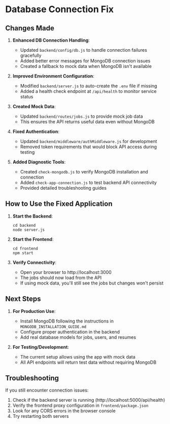 # Database Connection Fix

## Changes Made

1. **Enhanced DB Connection Handling**:
   - Updated `backend/config/db.js` to handle connection failures gracefully
   - Added better error messages for MongoDB connection issues
   - Created a fallback to mock data when MongoDB isn't available

2. **Improved Environment Configuration**:
   - Modified `backend/server.js` to auto-create the `.env` file if missing
   - Added a health check endpoint at `/api/health` to monitor service status

3. **Created Mock Data**:
   - Updated `backend/routes/jobs.js` to provide mock job data
   - This ensures the API returns useful data even without MongoDB

4. **Fixed Authentication**:
   - Updated `backend/middleware/authMiddleware.js` for development
   - Removed token requirements that would block API access during testing

5. **Added Diagnostic Tools**:
   - Created `check-mongodb.js` to verify MongoDB installation and connection
   - Added `check-app-connection.js` to test backend API connectivity
   - Provided detailed troubleshooting guides

## How to Use the Fixed Application

1. **Start the Backend**:
   ```
   cd backend
   node server.js
   ```

2. **Start the Frontend**:
   ```
   cd frontend
   npm start
   ```

3. **Verify Connectivity**:
   - Open your browser to http://localhost:3000
   - The jobs should now load from the API
   - If using mock data, you'll still see the jobs but changes won't persist

## Next Steps

1. **For Production Use**:
   - Install MongoDB following the instructions in `MONGODB_INSTALLATION_GUIDE.md`
   - Configure proper authentication in the backend
   - Add real database models for jobs, users, and resumes

2. **For Testing/Development**:
   - The current setup allows using the app with mock data
   - All API endpoints will return test data without requiring MongoDB

## Troubleshooting

If you still encounter connection issues:

1. Check if the backend server is running (http://localhost:5000/api/health)
2. Verify the frontend proxy configuration in `frontend/package.json`
3. Look for any CORS errors in the browser console
4. Try restarting both servers 